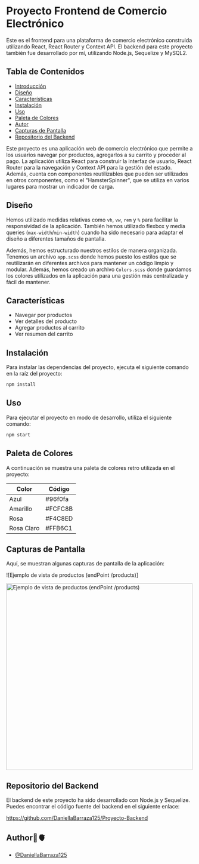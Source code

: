 # Proyecto Frontend de Comercio Electrónico

Este es el frontend para una plataforma de comercio electrónico construida utilizando React, React Router y Context API. El backend para este proyecto también fue desarrollado por mí, utilizando Node.js, Sequelize y MySQL2.

## Tabla de Contenidos

-   [Introducción](#introducción)
-   [Diseño](#diseño)
-   [Características](#características)
-   [Instalación](#instalación)
-   [Uso](#uso)
-   [Paleta de Colores](#paleta-de-colores)
-   [Autor](#autor)
-   [Capturas de Pantalla](#capturas-de-pantalla)
-   [Repositorio del Backend](#repositorio-del-backend)

Este proyecto es una aplicación web de comercio electrónico que permite a los usuarios navegar por productos, agregarlos a su carrito y proceder al pago. La aplicación utiliza React para construir la interfaz de usuario, React Router para la navegación y Context API para la gestión del estado. Además, cuenta con componentes reutilizables que pueden ser utilizados en otros componentes, como el "HamsterSpinner", que se utiliza en varios lugares para mostrar un indicador de carga.

## Diseño

Hemos utilizado medidas relativas como `vh`, `vw`, `rem` y `%` para facilitar la responsividad de la aplicación. También hemos utilizado flexbox y media queries (`max-width`/`min-width`) cuando ha sido necesario para adaptar el diseño a diferentes tamaños de pantalla.

Además, hemos estructurado nuestros estilos de manera organizada. Tenemos un archivo `app.scss` donde hemos puesto los estilos que se reutilizarán en diferentes archivos para mantener un código limpio y modular. Además, hemos creado un archivo `Colors.scss` donde guardamos los colores utilizados en la aplicación para una gestión más centralizada y fácil de mantener.

## Características

-   Navegar por productos
-   Ver detalles del producto
-   Agregar productos al carrito
-   Ver resumen del carrito

## Instalación

Para instalar las dependencias del proyecto, ejecuta el siguiente comando en la raíz del proyecto:

```bash
npm install
```

## Uso

Para ejecutar el proyecto en modo de desarrollo, utiliza el siguiente comando:

```bash
npm start
```

## Paleta de Colores

A continuación se muestra una paleta de colores retro utilizada en el proyecto:

| Color      | Código  |
| ---------- | ------- |
| Azul       | #96f0fa |
| Amarillo   | #FCFC8B |
| Rosa       | #F4C8ED |
| Rosa Claro | #FFB6C1 |

## Capturas de Pantalla

Aquí, se muestran algunas capturas de pantalla de la aplicación:

![Ejemplo de vista de productos (endPoint /products)]

<img src="./screenshotShop.png" alt="Ejemplo de vista de productos (endPoint /products)" width="500px">

## Repositorio del Backend

El backend de este proyecto ha sido desarrollado con Node.js y Sequelize. Puedes encontrar el código fuente del backend en el siguiente enlace:

https://github.com/DaniellaBarraza125/Proyecto-Backend

## Author💪🫀

-   [@DaniellaBarraza125](https://github.com/DaniellaBarraza125)
